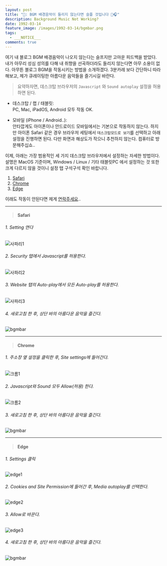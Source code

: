 ```yaml
---
layout: post
title: "📣: BGM 배경음악이 들리지 않는다면 슬플 것입니다 🫠🎧"
description: Background Music Not Working?
date: 1992-03-14
feature_image: /images/1992-03-14/bgmbar.png
tags:
  - ___NOTICE___
comments: true
---
```

여기 내 블로그 BGM 배경음악이 나오지 않는다는 슬프지만 고마운 피드백을 받았다. 내가 아무리 성심 성의를 다해 내 취향을 선곡하더라도 들리지 않는다면 아무 소용이 없다. 아무튼 블로그 BGM을 작동시키는 방법을 소개하겠다. 3분카레 보다 간단하니 따라해보고, 제가 큐레이팅한 아름다운 음악들을 즐기시길 바란다.<!--more-->


> 요약하자면, 데스크탑 브라우저의 `Javascript` 와 `Sound autoplay` 설정을 허용하면 된다.

- 데스크탑 / 랩 / 태블릿: 
  <br>PC, Mac, iPadOS, Android 모두 작동 OK.

- 모바일 (iPhone / Android..): 
  <br>안타깝게도 아이폰이나 안드로이드 모바일에서는 기본으로 작동하지 않는다. 하지만 아이폰 Safari 같은 경우 브라우저 세팅에서 `데스크탑모드로 보기`를 선택하고 아래 설정을 진행하면 된다. 다만 화면과 해상도가 작으니 추천하지 않는다. 컴퓨터로 방문해주십쇼..


이제, 아래는 가장 범용적인 세 가지 데스크탑 브라우저에서 설정하는 자세한 방법이다. 설명은 MacOS 기준이며, Windows / Linux / 기타 태블릿PC 에서 설정하는 것 또한 크게 다르지 않을 것이니 설정 탭 구석구석 확인 바랍니다.

1. [Safari](#safari)
2. [Chrome](#chrome)
3. [Edge](#edge)


이래도 작동이 안된다면 제게 [연락주세요](https://taekwon.rsvp/contact.html)..

---
> #### Safari

###### 1. Setting 연다
![사파리1](/images/1992-03-14/safari1.png)
   
###### 2. Security 탭에서 Javascript를 허용한다.
![사파리2](/images/1992-03-14/safari2.png)
###### 3. Website 탭의 Auto-play에서 모든 Auto-play를 허용한다.
![사파리3](/images/1992-03-14/safari3.png)
###### 4. 새로고침 한 후, 상단 바의 아름다운 음악을 즐긴다.
![bgmbar](/images/1992-03-14/bgmbar.png)

---
> #### Chrome

###### 1. 주소창 옆 설정을 클릭한 후, Site settings에 들어간다.
![크롬1](/images/1992-03-14/chrome1.png)

###### 2. Javascript와 Sound 모두 Allow(허용) 한다.
![크롬2](/images/1992-03-14/chrome2.png)

###### 3. 새로고침 한 후, 상단 바의 아름다운 음악을 즐긴다.
![bgmbar](/images/1992-03-14/bgmbar.png)

---
> #### Edge

###### 1.  Settings 클릭
![edge1](/images/1992-03-14/edge1.png)

###### 2. Cookies and Site Permission에 들어간 후, Media autoplay를 선택한다.
![edge2](/images/1992-03-14/edge2.png)

###### 3. Allow로 바꾼다.
![edge3](/images/1992-03-14/edge3.png)

###### 4. 새로고침 한 후, 상단 바의 아름다운 음악을 즐긴다.
![bgmbar](/images/1992-03-14/bgmbar.png)